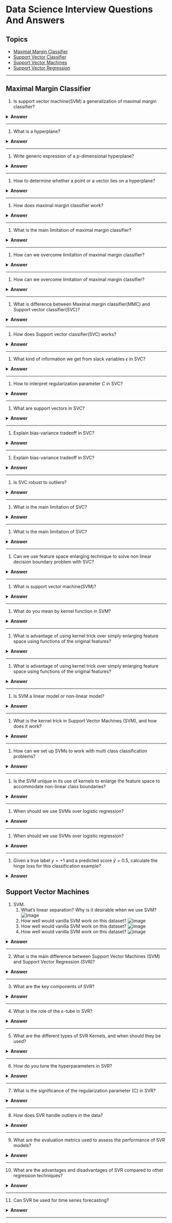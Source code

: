 # Data Science Interview Questions And Answers


Topics
---

- [Maximal Margin Classifier](#maximal-margin-classifier)
- [Support Vector Classifier](#support-vector-classifier)
- [Support Vector Machines](#support-vector-machines)
- [Support Vector Regression](#support-vector-regression)

---

## Maximal Margin Classifier

1. Is support vector machine(SVM) a generalization of maximal margin classifier?

<details><summary><b>Answer</b></summary>

True

</details>

---

1. What is a hyperplane?

<details><summary><b>Answer</b></summary>

In a p-dimensional space, a hyperplane is a flat affine subspace of dimension $p-1$. For example, in two dimensions, a hyperplane is a flat one-dimensional subspace i.e a line.

</details>

---

1. Write generic expression of a p-dimensional hyperplane?

<details><summary><b>Answer</b></summary>

$$\beta_0 + \beta_1X_1 + \beta_2X_2 + .... + \beta_pX_p  = 0$$

</details>

---

1. How to determine whether a point or a vector lies on a hyperplane?

<details><summary><b>Answer</b></summary>

We can put the given point in the hyperplane equation and check the sign. 

</details>

---

1. How does maximal margin classifier work?

<details><summary><b>Answer</b></summary>

Maximal margin classifier is a linear classifier that attempts to separate two classes by finding the hyperplane that maximizes the margin between the classes.

It works as follows:

Suppose we are working on a binary classification problem with $n$ training examples $\{(x_i, y_i)\}^n_{i=1}$ where
- $x_i \in \mathbb{R}^n$ is a $p$-dimensional feature vector
- $y_i \in \{-1, +1\}$ 

With the above setup, maximal margin classifier tries to find a hyperplane which can be represented as:
$$f(x) = w^Tx + b$$
where:
- $w \in \mathbb{R}^p$ is the weight vector (normal to the hyperplane)
- $b \in \mathbb{R}$ is the offset of the hyperplane from the origin

Decision boundary can be defined by:
$$f(x) = 0$$
$$ w^Tx + b  = 0$$

Now, we want to maximize the margin which is basically the distance between the decision boundary(hyperplane) and the closest points in the dataset(support vectors).  

Assume $x_i$ is a support vector, the distance(d) from the hyperplane can be expressed as
$$d = \frac{|w^Tx_i + b|}{||w||}$$

If we assume data is perfectly separable:
$$y_i(w^Tx_i + b) \ge 1$$

Using above two equations, margin can be derived as 
$$Margin = \frac{2}{||w||}$$

Note that here $2$ comes from the distance between the two support vectors(one from each class), each being at the distance of $\frac{1}{||w||}$ from the hyperplane.

So, maximal margin classifier tends to optimize the margin subject to the constraints that all points are classified correctly:
$$\min_{\mathbf{w}, b}\frac{1}{2}||w||^2$$
subject to:
$$y_i(w^Tx_i + b) \ge 1 \forall i$$

- Here we have used $||w||^2$ instead of $||w||$ to make the objective function convex and differential
- The constraints ensures that all points are on the correct side of the margin 

</details>

---


1. What is the main limitation of maximal margin classifier?

<details><summary><b>Answer</b></summary>

Maximal margin classifier has following limitations:

- It works well when the data is perfectly linearly separable, in case of non linearly separable cases it fails to find the optimal hyperplane.
- It is highly sensitive to outliers if they are close to decision boundary or wrong side of it.
- The maximal margin hyperplane is extremely sensitive to a change in a single observation suggests that it may have overfit the training data.

</details>

---

1. How can we overcome limitation of maximal margin classifier?

<details><summary><b>Answer</b></summary>

We can use soft margin i.e a hyperplane that almost separates the classes. It is also called as support vector classifier.

</details>

---

1. How can we overcome limitation of maximal margin classifier?

<details><summary><b>Answer</b></summary>

We can use soft margin i.e a hyperplane that almost separates the classes. It is also called as support vector classifier.

</details>

---

1. What is difference between Maximal margin classifier(MMC) and Support vector classifier(SVC)?

<details><summary><b>Answer</b></summary>

MMC seeks the largest possible margin so that every observation is on correct side of hyperplane as well as on the correct side of margin.  

But support vector machine, sometimes called as soft margin classifier allows some observations to be on incorrect side of the margin or even the incorrect side of hyperplane(The margin is soft because it can be violated by some training observations.)

</details>

---

1. How does Support vector classifier(SVC) works?

<details><summary><b>Answer</b></summary>

The support vector classifier classifies a test observations depending on which side of hyperplane it lies. The hyperplane is chosen to correctly separate most of the training observations into two classes, but may classify few observations.

It is the solution to the optimization problem:

$$\max_{\mathbf{\beta_0,..,\beta_p}, \epsilon_1,..,\epsilon_n, M} M$$
subjected to
$$\sum_{j=1}^p\beta_j^2 = 1$$
$$y_i(\beta_0 + \beta_1x_{i1} + \beta_2x_{i2} + ... + \beta_px_{ip}) \ge M(1-\epsilon_i)$$
$$\epsilon_i \ge 0, \sum_{i=1}^{n}\epsilon_i \le C$$

Where $C$ is a nonnegative tuning parameter. $M$ is the width of the margin and $\epsilon_1,....\epsilon_n$ are slack variables that allows individual observations on the wrong side of the margin or the hyperplane.

Once we have hyperplane after solving above set of equations, we classify a test observations $x^*$, by simply determining on which side of hyperplane it lies.
$$Sign(f(x^*) = \beta_0 + \beta_1x_1^{*}+...+\beta_Px_p^*)$$

</details>

---

1. What kind of information we get from slack variables $\epsilon$ in SVC?

<details><summary><b>Answer</b></summary>

The slack variable $\epsilon_i$ tells us where the $i$th observations is located, relative to the hyperplane and relative to the margin.

- If $\epsilon_i > 0$ : $i$th observation is on the wrong side of the margin
- If $\epsilon_i = 0$ : $i$th observation is on the correct side of the margin
- If $\epsilon_i > 1$ : $i$th observation is on the wrong side of the hyperplane

</details>

---

1. How to interpret regularization parameter $C$ in SVC?

<details><summary><b>Answer</b></summary>

We can think of $C$ as a budget for the amount that margin can be violated by $n$ observations. If $C=0$ then there is no budget for violations to the margin i.e maximal margin classifier. As the budget $C$ increases, the model becomes more tolerant of violations to the margin, and so the margin will widen. Conversely, as C decreases, we become less tolerant of violations to the margin and so the margin narrows.

</details>

---

1. What are support vectors in SVC?

<details><summary><b>Answer</b></summary>

Observations that lie directly on the margin or on the wrong side of the margin for their class, are known as support vectors. 

</details>

---

1. Explain bias-variance tradeoff in SVC?

<details><summary><b>Answer</b></summary>

The regularization parameter $C$ controls the bias-variance trade-off. 

- C is small : Low bias and high variance 
- C is large : High bias and low variance 

</details>

---

1. Explain bias-variance tradeoff in SVC?

<details><summary><b>Answer</b></summary>

The regularization parameter $C$ controls the bias-variance trade-off. 

- C is small : Low bias and high variance 
- C is large : High bias and low variance 

</details>

---

1. Is SVC robust to outliers?

<details><summary><b>Answer</b></summary>

Yeah mostly, since the decision boundary is influenced only by support vectors, outliers that are far from the hyperplane(on the correct side) have little or no impact on the decision boundary.

</details>

---

1. What is the main limitation of SVC?

<details><summary><b>Answer</b></summary>

It struggles with the cases having non-linear decision boundary.

</details>

---

1. What is the main limitation of SVC?

<details><summary><b>Answer</b></summary>

It struggles with the cases having non-linear decision boundary.

</details>

---

1. Can we use feature space enlarging technique to solve non linear decision boundary problem with SVC?

<details><summary><b>Answer</b></summary>

Yeah we can address the problem of non-linear boundaries between classes by enlarging the feature space using quadratic, cubic or even higher order polynomial functions of the predictors. But there is an issue because there are many possible ways to enlarge the feature space and we may end up with huge number of features.  Then computation would become unmanageable. 

</details>

---

1. What is support vector machine(SVM)?

<details><summary><b>Answer</b></summary>

The support vector machine(SVM) is an extension of the support vector classifier that results from the enlarging the feature in a certain way using kernels.
</details>

---

1. What do you mean by kernel function in SVM?

<details><summary><b>Answer</b></summary>

Kernel function quantifies the similarity of two observations.

- Linear kernel
$$K(x_i, x_{i'}) = \sum_{j-1}^p{x_{ij}{x_{i'j}}}$$
- Polynomial kernel
$$K(x_i, x_i') = (1 + \sum_{j=1}^p{x_{ij}{x_{i'j}}})^d$$
where, $d > 1$

- Radial kernel
$$K(x_i,x_{i'}) = exp(-\gamma\sum_{j=1}^{p}(x_{ij} - x_{i'j})^2)$$

where, $\gamma$ is positive constant.


</details>

---

1. What is advantage of using kernel trick over simply enlarging feature space using functions of the original features?

<details><summary><b>Answer</b></summary>

Kernel trick is more computationally effective technique. We only need to compute $K(x_i, x'{_{i}})$ for all $\binom{n}{2}$ distinct pairs of $i, i'$. This can be done without explicitly working in the enlarged feature space. This is important because in many applications of SVMs, the enlarged feature space is so large that computations are intractable.

</details>

---

1. What is advantage of using kernel trick over simply enlarging feature space using functions of the original features?

<details><summary><b>Answer</b></summary>

Kernel trick is more computationally effective technique. We only need to compute $K(x_i, x'{_{i}})$ for all $\binom{n}{2}$ distinct pairs of $i, i'$. This can be done without explicitly working in the enlarged feature space. This is important because in many applications of SVMs, the enlarged feature space is so large that computations are intractable.

</details>

---

1. Is SVM a linear model or non-linear model?

<details><summary><b>Answer</b></summary>

SVM can be linear or non-linear depending on the kernels we are using. When we are using linear kernel then the decision boundary will be linear, but if we using non-linear kernels like radial basis function(RBF) or sigmoid kernel.

</details>

---

1. What is the kernel trick in Support Vector Machines (SVM), and how does it work?

<details><summary><b>Answer</b></summary>

The kernel trick in Support Vector Machines (SVM) is a technique used to handle non-linearly separable data. It allows SVM to find a hyperplane that can separate data points in higher-dimensional space without explicitly computing their coordinates in that space.

Instead of transforming the data explicitly:

- The SVM algorithm computes the kernel function directly between pairs of data points.
- This computation effectively simulates the inner products in the higher-dimensional space.
- The optimization problem remains in the original space, but the decision boundary can capture complex, non-linear relationships.

</details>

---

1. How can we set up SVMs to work with multi class classification problems?

<details><summary><b>Answer</b></summary>

We can use following approaches to accomplish it:

*One-versus-one classification*

To classify data with SVMs when there are $( K > 2 )$ classes, the *one-versus-one* (or *all-pairs*) approach is used. This method involves constructing $\binom{K}{2}$ SVM classifiers, each trained to distinguish between a pair of classes. For example, one SVM might compare the $k$th class with the $k'$th class. To classify a new observation, each of these classifiers is used to predict the class, and the observation is assigned to the class that receives the most votes from the pairwise classifiers.

*One-Versus-All classification*

In the one-versus-all (or one-versus-rest) approach for classifying with SVMs when there are $K > 2$ classes, $K$ separate SVMs are trained. Each SVM is designed to distinguish one class from the rest. For each SVM, the class of interest is coded as $+1$, while the remaining classes are coded as $-1$. 

To classify a new observation $x^*$, we compute the decision function values for all $K$ SVMs. The observation is assigned to the class for which this decision function value is the highest, indicating the strongest confidence that the observation belongs to that class.

</details>

---


1. Is the SVM unique in its use of kernels to enlarge the feature space to accommodate non-linear class boundaries?

<details><summary><b>Answer</b></summary>

No, we could use it for other classification methods as well like with logistic regression. For historical reasons, the use of non-linear kernel is attached with SVMs.

</details>

---


1. When should we use SVMs over logistic regression?

<details><summary><b>Answer</b></summary>

When the classes are well separated, SVMs tend to behave better than logistic regression; in more overlapping regimes, logistic regression is often preferred.

</details>

---

1. When should we use SVMs over logistic regression?

<details><summary><b>Answer</b></summary>

When the classes are well separated, SVMs tend to behave better than logistic regression; in more overlapping regimes, logistic regression is often preferred.

</details>

---

1. Given a true label $y = +1$ and a predicted score $\hat{y} = 0.5$, calculate the hinge loss for this classification example?

<details><summary><b>Answer</b></summary>

To calculate the hinge loss for the given true label and predicted score, use the hinge loss formula:

$$L(X, y, \beta) = \sum_{i=1}^{n}max[0, 1 - y_i(\beta_0 + \beta_1x_{i1} + ... + \beta_{p}x_{ip})]$$

On putting the given values:

$$Loss = max[0, 1 - 0.5] = 0.5$$

</details>



## Support Vector Machines

1. SVM.
    1. What’s linear separation? Why is it desirable when we use SVM?
    ![image](img/svm1.png)
    1. How well would vanilla SVM work on this dataset?
    ![image](img/svm2.png)
    1. How well would vanilla SVM work on this dataset?
    ![image](img/svm3.png)
    1. How well would vanilla SVM work on this dataset?
    ![image](img/svm4.png)

<details><summary><b>Answer</b></summary>



</details>

---

2. What is the main difference between Support Vector Machines (SVM) and Support Vector Regression (SVR)?

<details><summary><b>Answer</b></summary>



</details>

---

3. What are the key components of SVR?

<details><summary><b>Answer</b></summary>



</details>

---

4. What is the role of the ε-tube in SVR?

<details><summary><b>Answer</b></summary>



</details>

---

5. What are the different types of SVR Kernels, and when should they be used?

<details><summary><b>Answer</b></summary>



</details>

---

6. How do you tune the hyperparameters in SVR?

<details><summary><b>Answer</b></summary>



</details>

---

7. What is the significance of the regularization parameter (C) in SVR?

<details><summary><b>Answer</b></summary>



</details>

---

8. How does SVR handle outliers in the data?

<details><summary><b>Answer</b></summary>



</details>

---

9. What are the evaluation metrics used to assess the performance of SVR models?

<details><summary><b>Answer</b></summary>



</details>

---

10. What are the advantages and disadvantages of SVR compared to other regression techniques?

<details><summary><b>Answer</b></summary>



</details>

---

11. Can SVR be used for time series forecasting?


<details><summary><b>Answer</b></summary>



</details>

---

